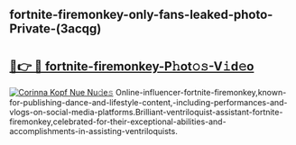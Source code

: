 ## fortnite-firemonkey-only-fans​-leaked-photo​-Private-(3acqg)


# <h2><a href="https://mediaupload.pro?title=fortnite-firemonkey&ref=git">🔗👉 🔴 fortnite-firemonkey-P𝚑ot𝚘𝚜-V𝚒d𝚎o</a></h2>

[![Corinna Kopf Nue Nu𝚍e𝚜](https://i.imgur.com/0qMVB7G.gif)](https://mediaupload.pro?title=fortnite-firemonkey&ref=git)
Online-influencer-fortnite-firemonkey,known-for-publishing-dance-and-lifestyle-content,-including-performances-and-vlogs-on-social-media-platforms.Brilliant-ventriloquist-assistant-fortnite-firemonkey,celebrated-for-their-exceptional-abilities-and-accomplishments-in-assisting-ventriloquists.  